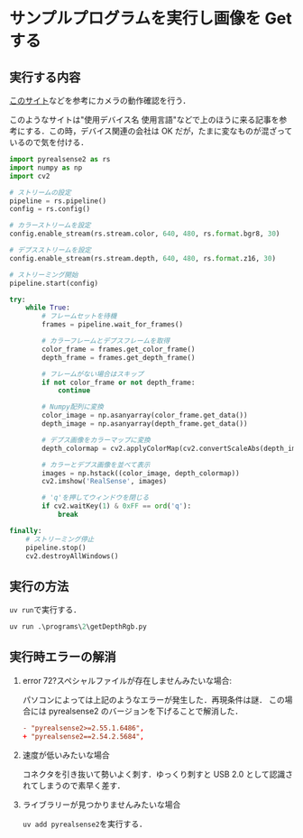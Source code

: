 # サンプルプログラムを実行し画像を Get する

## 実行する内容

[このサイト](https://qiita.com/kakuteki/items/9de8dbd5ecdf966c65f3)などを参考にカメラの動作確認を行う．

このようなサイトは"使用デバイス名 使用言語"などで上のほうに来る記事を参考にする．この時，デバイス関連の会社は OK だが，たまに変なものが混ざっているので気を付ける．

```python
import pyrealsense2 as rs
import numpy as np
import cv2

# ストリームの設定
pipeline = rs.pipeline()
config = rs.config()

# カラーストリームを設定
config.enable_stream(rs.stream.color, 640, 480, rs.format.bgr8, 30)

# デプスストリームを設定
config.enable_stream(rs.stream.depth, 640, 480, rs.format.z16, 30)

# ストリーミング開始
pipeline.start(config)

try:
    while True:
        # フレームセットを待機
        frames = pipeline.wait_for_frames()

        # カラーフレームとデプスフレームを取得
        color_frame = frames.get_color_frame()
        depth_frame = frames.get_depth_frame()

        # フレームがない場合はスキップ
        if not color_frame or not depth_frame:
            continue

        # Numpy配列に変換
        color_image = np.asanyarray(color_frame.get_data())
        depth_image = np.asanyarray(depth_frame.get_data())

        # デプス画像をカラーマップに変換
        depth_colormap = cv2.applyColorMap(cv2.convertScaleAbs(depth_image, alpha=0.03), cv2.COLORMAP_JET)

        # カラーとデプス画像を並べて表示
        images = np.hstack((color_image, depth_colormap))
        cv2.imshow('RealSense', images)

        # 'q'を押してウィンドウを閉じる
        if cv2.waitKey(1) & 0xFF == ord('q'):
            break

finally:
    # ストリーミング停止
    pipeline.stop()
    cv2.destroyAllWindows()

```

## 実行の方法

`uv run`で実行する．

```python
uv run .\programs\2\getDepthRgb.py
```

## 実行時エラーの解消

1. error 72?スペシャルファイルが存在しませんみたいな場合:

   パソコンによっては上記のようなエラーが発生した．再現条件は謎．
   この場合には pyrealsense2 のバージョンを下げることで解消した．

   ```pyproject.toml
   - "pyrealsense2>=2.55.1.6486",
   + "pyrealsense2==2.54.2.5684",
   ```

1. 速度が低いみたいな場合

   コネクタを引き抜いて勢いよく刺す．ゆっくり刺すと USB 2.0 として認識されてしまうので素早く差す．

1. ライブラリーが見つかりませんみたいな場合

   `uv add pyrealsense2`を実行する．
